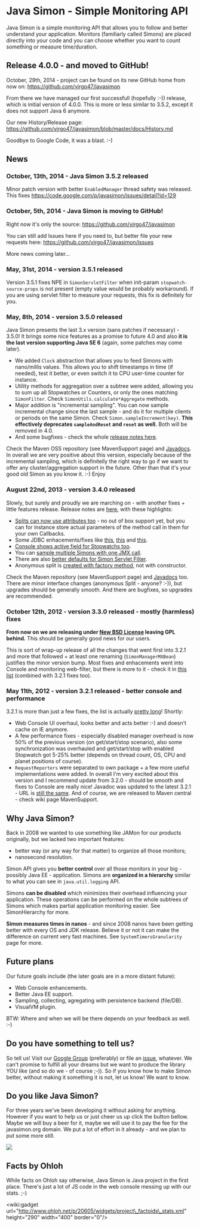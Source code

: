 # Java Simon - Simple Monitoring API #

Java Simon is a simple monitoring API that allows you to follow and better understand your application. Monitors (familiarly called Simons) are placed directly into your code and you can choose whether you want to count something or measure time/duration.

## Release 4.0.0 - and moved to GitHub! ##

October, 29th, 2014 - project can be found on its new GitHub home from now on:
https://github.com/virgo47/javasimon

From there we have managed our first successfull (hopefully :-)) release, which is initial version of 4.0.0. This is more or less similar to 3.5.2, except it does not support Java 6 anymore.

Our new History/Release page: https://github.com/virgo47/javasimon/blob/master/docs/History.md

Goodbye to Google Code, it was a blast. :-)

## News ##

### October, 13th, 2014 - Java Simon 3.5.2 released ###

Minor patch version with better `EnabledManager` thread safety was released.
This fixes https://code.google.com/p/javasimon/issues/detail?id=129

### October, 5th, 2014 - Java Simon is moving to GitHub! ###

Right now it's only the source: https://github.com/virgo47/javasimon

You can still add Issues here if you need to, but better file your new requests here: https://github.com/virgo47/javasimon/issues

More news coming later...

### May, 31st, 2014 - version 3.5.1 released ###

Version 3.5.1 fixes NPE in `SimonServletFilter` when init-param `stopwatch-source-props` is not present (empty value would be probably workaround). If you are using servlet filter to measure your requests, this fix is definitely for you.

### May, 8th, 2014 - version 3.5.0 released ###

Java Simon presents the last 3.x version (sans patches if necessary) - 3.5.0! It brings some nice features as a promise to future 4.0 and also **it is the last version supporting Java SE 6** (again, some patches may come later).
  * We added `Clock` abstraction that allows you to feed Simons with nano/millis values. This allows you to shift timestamps in time (if needed), test it better, or even switch it to CPU user-time counter for instance.
  * Utility methods for aggregation over a subtree were added, allowing you to sum up all Stopwatches or Counters, or only the ones matching `SimonFilter`. Check `SimonUtils.calculate*Aggregate` methods.
  * Major addition is "incremental sampling". You can now sample incremental change since the last sample - and do it for multiple clients or periods on the same Simon. Check `Simon.sampleIncrement(key)`. **This effectively deprecates `sampleAndReset` and `reset` as well.** Both will be removed in 4.0.
  * And some bugfixes - check the whole [release notes here](https://code.google.com/p/javasimon/issues/list?can=1&q=Milestone%3D3.5).

Check the Maven OSS repository (see MavenSupport page) and [Javadocs](http://javasimon.googlecode.com/git-history/with-javadoc/api-3.5/index.html). In overall we are very positive about this version, especially because of the incremental sampling, which is definitelly the right way to go if we want to offer any cluster/aggregation support in the future. Other than that it's your good old Simon as you know it. :-) Enjoy

### August 22nd, 2013 - version 3.4.0 released ###

Slowly, but surely and proudly we are marching on - with another fixes + little features release. Release notes are [here](http://code.google.com/p/javasimon/issues/list?can=1&q=Milestone%3D3.4), with these highlights:
  * [Splits can now use attributes too](http://code.google.com/p/javasimon/issues/detail?id=100) - no out of box support yet, but you can for instance store actual parameters of the method call in them for your own Callbacks.
  * Some JDBC enhacements/fixes like [this](http://code.google.com/p/javasimon/issues/detail?id=102), [this](http://code.google.com/p/javasimon/issues/detail?id=103) and [this](http://code.google.com/p/javasimon/issues/detail?id=104).
  * [Console shows active field for Stopwatchs too](http://code.google.com/p/javasimon/issues/detail?id=101).
  * You can [sample multiple Simons with one JMX call](http://code.google.com/p/javasimon/issues/detail?id=109).
  * There are also [better defaults for Simon Servlet Filter](http://code.google.com/p/javasimon/issues/detail?id=110).
  * Anonymous split is [created with factory method](http://code.google.com/p/javasimon/issues/detail?id=105), not with constructor.

Check the Maven repository (see MavenSupport page) and [Javadocs](http://javasimon.googlecode.com/git-history/with-javadoc/api-3.4/index.html) too. There are minor interface changes (anonymous Split - anyone? :-)), but upgrades should be generally smooth. And there are bugfixes, so upgrades are recommended.

### October 12th, 2012 - version 3.3.0 released - mostly (harmless) fixes ###

**From now on we are releasing under [New BSD License](http://en.wikipedia.org/wiki/BSD_licenses#3-clause_license_.28.22New_BSD_License.22_or_.22Modified_BSD_License.22.29) leaving GPL behind.** This should be generally good news for our users.

This is sort of wrap-up release of all the changes that went first into 3.2.1 and more that followed + at least one renaming (`SimonManagerMXBean`) justifies the minor version bump. Most fixes and enhacements went into Console and monitoring web-filter, but there is more to it - check it in [this list](http://code.google.com/p/javasimon/issues/list?can=1&q=label%3AMilestone-3.3%20status%3AFixed%2CWontFix%2CVerified) (combined with 3.2.1 fixes too).

### May 11th, 2012 - version 3.2.1 released - better console and performance ###

3.2.1 is more than just a few fixes, the list is actually [pretty long](http://code.google.com/p/javasimon/issues/list?can=1&q=label%3AMilestone-3.3%20status%3AFixed%2CWontFix%2CVerified)! Shortly:
  * Web Console UI overhaul, looks better and acts better :-) and doesn't cache on IE anymore.
  * A few performance fixes - especially disabled manager overhead is now 50% of the previous version (on get/start/stop scenario), also some synchronization was overhauled and get/start/stop with enabled Stopwatch got 5-25% better (depends on thread count, OS, CPU and planet positions of course).
  * `RequestReporters` were separated to own package + a few more useful implementations were added.
In overall I'm very excited about this version and I recommend update from 3.2.0 - should be smooth and fixes to Console are really nice! Javadoc was updated to the latest 3.2.1 - URL is [still the same](http://javasimon.googlecode.com/svn/javadoc/api-3.2/index.html). And of course, we are released to Maven central - check wiki page MavenSupport.

## Why Java Simon? ##

Back in 2008 we wanted to use something like JAMon for our products originally, but we lacked two important features:
  * better way (or any way for that matter) to organize all those monitors;
  * nanosecond resolution.

Simon API gives you **better control** over all those monitors in your big - possibly Java EE - application. Simons are **organized in a hierarchy** similar to what you can see in `java.util.logging` API.

Simons **can be disabled** which minimizes their overhead influencing your application. These operations can be performed on the whole subtrees of Simons which makes partial application monitoring easier. See SimonHierarchy for more.

**Simon measures times in nanos** - and since 2008 nanos have been getting better with every OS and JDK release. Believe it or not it can make the difference on current very fast machines. See `SystemTimersGranularity` page for more.

## Future plans ##

Our future goals include (the later goals are in a more distant future):

  * Web Console enhancements.
  * Better Java EE support.
  * Sampling, collecting, agregating with persistence backend (file/DB).
  * VisualVM plugin.

BTW: Where and when we will be there depends on your feedback as well. :-)

## Do you have something to tell us? ##

So tell us! Visit our [Google Group](http://groups.google.com/group/javasimon) (preferably) or file an [issue](http://code.google.com/p/javasimon/issues/list), whatever. We can't promise to fulfill all your dreams but we want to produce the library YOU like (and so do we - of course ;-)). So if you know how to make Simon better, without making it something it is not, let us know! We want to know.

## Do you like Java Simon? ##

For three years we've been developing it without asking for anything. However if you want to help us or just cheer us up click the button bellow. Maybe we will buy a beer for it, maybe we will use it to pay the fee for the javasimon.org domain. We put a lot of effort in it already - and we plan to put some more still.

[![](https://www.paypalobjects.com/en_US/i/btn/btn_donateCC_LG.gif)](https://www.paypal.com/cgi-bin/webscr?cmd=_donations&business=EAJFCHZ2PWLXQ&lc=SK&item_name=Java%20Simon&item_number=javasimon&currency_code=EUR&bn=PP%2dDonationsBF%3abtn_donateCC_LG%2egif%3aNonHosted)

## Facts by Ohloh ##

While facts on Ohloh say otherwise, Java Simon is Java project in the first place. There's just a lot of JS code in the web console messing up with our stats. ;-)

&lt;wiki:gadget url="http://www.ohloh.net/p/20605/widgets/project\_factoids\_stats.xml" height="290" width="400" border="0"/&gt;